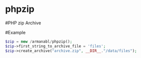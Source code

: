 # phpzip
#PHP zip Archive


#Example
```php
$zip = new /armanabl/phpzip();
$zip->first_string_to_archive_file = 'files';
$zip->create_archive("archive.zip", __DIR__."/data/files");
```
